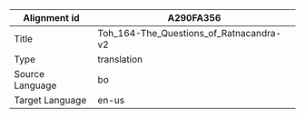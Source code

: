 |Alignment id | A290FA356
| --- | --- 
|Title | Toh_164-The_Questions_of_Ratnacandra-v2 
|Type | translation
|Source Language | bo
|Target Language | en-us